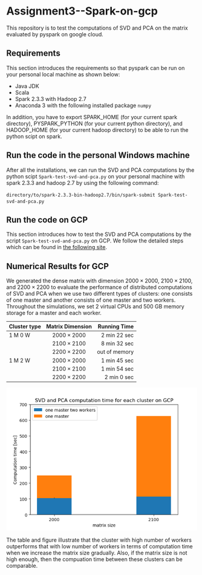 # Assignment3--Spark-on-gcp
This repository is to test the computations of SVD and PCA on the matrix evaluated by pyspark on google cloud.

## Requirements

This section introduces the requirements so that pyspark can be run on your personal local machine as shown below: 

* Java JDK
* Scala
* Spark 2.3.3 with Hadoop 2.7 
* Anaconda 3 with the following installed package `numpy` 

In addition, you have to export SPARK_HOME (for your current spark directory), PYSPARK_PYTHON (for your current python directory), and HADOOP_HOME (for your current hadoop directory) to be able to run the python scipt on spark. 

## Run the code in the personal Windows machine 

After all the installations, we can run the SVD and PCA computations by the python scipt `Spark-test-svd-and-pca.py` on your personal machine with spark 2.3.3 and hadoop 2.7 by using the following command:

`directory/to/spark-2.3.3-bin-hadoop2.7/bin/spark-submit Spark-test-svd-and-pca.py`


## Run the code on GCP

This section introduces how to test the SVD and PCA computations by the script `Spark-test-svd-and-pca.py` on GCP. We follow the detailed steps which can be found in [the following site](https://towardsdatascience.com/step-by-step-tutorial-pyspark-sentiment-analysis-on-google-dataproc-fef9bef46468).

## Numerical Results for GCP

We generated the dense matrix with dimension $2000\times2000$, $2100\times 2100$, and $2200\times 2200$ to evaluate the performance of distributed computations of SVD and PCA when we use two different types of clusters: one consists of one master and another consists of one master and two workers. Throughout the simulations, we set 2 virtual CPUs and 500 GB memory storage for a master and each worker.  

 

| Cluster type | Matrix Dimension | Running Time |
| ------------- |:-------------:| -----:|
| 1 M 0 W | $2000\times2000$  | 2 min 22 sec |
| | $2100\times2100$| 8 min 32 sec |
| |$2200\times2200$ | out of memory |
| 1 M 2 W | $2000\times2000$  | 1 min 45 sec |
| | $2100\times2100$| 1 min 54 sec |
| |$2200\times2200$ | 2 min 0 sec |

![SVD and PCA computation for each cluster on GCP](Figure_1.png)

The table and figure illustrate that the cluster with high number of workers outperforms that with low number of workers in terms of computation time when we increase the matrix size gradually. Also, if the matrix size is not high enough, then the compuation time between these clusters can be comparable. 